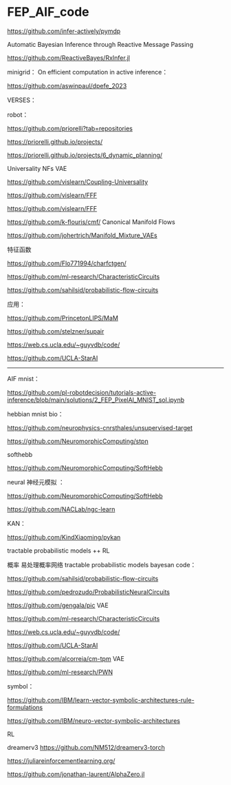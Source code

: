 # FEP_AIF_code

https://github.com/infer-actively/pymdp


Automatic Bayesian Inference through Reactive Message Passing

https://github.com/ReactiveBayes/RxInfer.jl



minigrid：  On efficient computation in active inference： 

https://github.com/aswinpaul/dpefe_2023


VERSES： 





robot：

https://github.com/priorelli?tab=repositories

https://priorelli.github.io/projects/

https://priorelli.github.io/projects/6_dynamic_planning/


Universality NFs VAE

https://github.com/vislearn/Coupling-Universality

https://github.com/vislearn/FFF

https://github.com/vislearn/FFF


https://github.com/k-flouris/cmf/ Canonical Manifold Flows

https://github.com/johertrich/Manifold_Mixture_VAEs


特征函数

https://github.com/Flo771994/charfctgen/ 

https://github.com/ml-research/CharacteristicCircuits

https://github.com/sahilsid/probabilistic-flow-circuits

应用：

https://github.com/PrincetonLIPS/MaM

https://github.com/stelzner/supair



https://web.cs.ucla.edu/~guyvdb/code/

https://github.com/UCLA-StarAI


--------------------------------------------------------------------------


AIF mnist：

https://github.com/pl-robotdecision/tutorials-active-inference/blob/main/solutions/2_FEP_PixelAI_MNIST_sol.ipynb


hebbian   mnist bio：

https://github.com/neurophysics-cnrsthales/unsupervised-target

https://github.com/NeuromorphicComputing/stpn

softhebb  

https://github.com/NeuromorphicComputing/SoftHebb





neural 神经元模拟 ：

https://github.com/NeuromorphicComputing/SoftHebb

https://github.com/NACLab/ngc-learn


KAN：

https://github.com/KindXiaoming/pykan


tractable probabilistic models ++ RL

概率 易处理概率网络  tractable probabilistic models   bayesan code：

https://github.com/sahilsid/probabilistic-flow-circuits

https://github.com/pedrozudo/ProbabilisticNeuralCircuits

https://github.com/gengala/pic  VAE

https://github.com/ml-research/CharacteristicCircuits

https://web.cs.ucla.edu/~guyvdb/code/

https://github.com/UCLA-StarAI


https://github.com/alcorreia/cm-tpm  VAE 

https://github.com/ml-research/PWN







symbol：

https://github.com/IBM/learn-vector-symbolic-architectures-rule-formulations

https://github.com/IBM/neuro-vector-symbolic-architectures






RL

dreamerv3   https://github.com/NM512/dreamerv3-torch

https://juliareinforcementlearning.org/

https://github.com/jonathan-laurent/AlphaZero.jl






